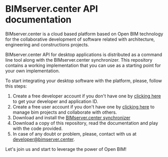  # BIMserver.center API documentation

BIMserver.center is a cloud based platform based on Open BIM technology for the collaborative development of software related with architecture, engineering and constructions projects.

BIMserver.center API for desktop applications is distributed as a command line tool along with the BIMserver.center synchronizer. 
This repository contains a working implementation that you can use as a starting point for your own implementation. 

To start integrating your desktop software with the platform, please, follow this steps:

  1. Create a free developer account if you don't have one by [clicking here](https://business.bimserver.center/en/for_developers_api) to get your developer and application ID.
  2. Create a free user account if you don't have one by [clicking here](https://bimserver.center) to manage bim projects and collaborate with others.
  3. Download and install the [BIMserver.center synchronizer](http://downloads.bimserver.center/bimserver_center.zip)
  4. Download a copy of this repository, read the documentation and play with the code provided.
  5. In case of any doubt or problem, please, contact with us at developer@bimserver.center.
  
Let's join us and start to leverage the power of Open BIM!



